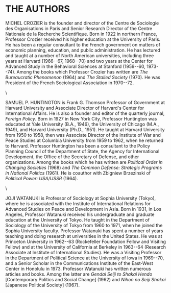 # THE AUTHORS

MICHEL CROZIER is the founder and director of the
Centre de Sociologie des Organisations in Paris and Senior
Research Director of the Centre Nationale de la Recherche
Scientifique. Born in 1922 in northern France, Professor
Crozier received his higher education at the University of
Paris. He has been a regular consultant to the French government
on matters of economic planning, education, and public
administration. He has lectured and taught at a number of
North American universities, including three years at Harvard
(1966--67, 1968--70) and two years at the Center for Advanced
Study in the Behavioral Sciences at Stanford
(1959--60, 1973--74). Among the books which Professor
Crozier has written are _The Bureaucratic Phenomenon_ (1964)
and _The Stalled Society_ (1970). He was President of the
French Sociological Association in 1970--72.

\ 

SAMUEL P. HUNTINGTON is Frank G. Thomson Professor
of Government at Harvard University and Associate
Director of Harvard's Center for International Affairs. He is
also a founder and editor of the quarterly journal, _Foreign
Policy_. Born in 1927 in New York City, Professor Huntington
was educated at Yale University (B.A., 1946), the University
of Chicago (M.A., 1949), and Harvard University
(Ph.D., 1951). He taught at Harvard University from 1950 to
1958, then was Associate Director of the Institute of War and
Peace Studies at Columbia University from 1959 to 1962,
when he returned to Harvard. Professor Huntington has been
a consultant to the Policy Planning Council of the Department
of State, the Agency for International Development,
the Office of the Secretary of Defense, and other organizations.
Among the books which he has written are
_Political Order in Changing Societies_ (1968) and _The Common
Defense: Strategic Programs in National Politics_ (1961).
He is coauthor with Zbigniew Brzezinski of _Political Power:
USA/USSR_ (1964).

\ 

JOJI WATANUKI is Professor of Sociology at Sophia University
(Tokyo), where he is associated with the Institute of
International Relations for Advanced Studies on Peace and
Development in Asia. Born in 1931, in Los Angeles, Professor
Watanuki received his undergraduate and graduate education
at the University of Tokyo. He taught in the Department of
Sociology of the University of Tokyo from 1960 to 1971,
when he joined the Sophia University faculty. Professor
Watanuki has spent a number of years teaching and doing
research at universities in the United States. He was at Princeton
University in 1962--63 (Rockefeller Foundation Fellow
and Visiting Fellow) and at the University of California at
Berkeley in 1963--64 (Research Associate at Institute of International
Studies). He was a Visiting Professor in the Department
of Political Science at the University of Iowa in
1969--70, and a Senior Scholar in the Communications Institute
of the East-West Center in Honolulu in 1973. Professor
Watanuki has written numerous articles and books. Among
the latter are _Gendai Seiji to Shakai Hendo_ \[Contemporary
Politics and Social Change\] (1962) and _Nihon no Seiji Shakai_
\[Japanese Political Society\] (1967).
